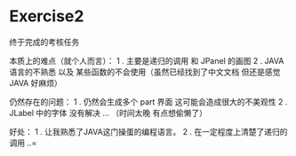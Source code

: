 # Exercise2

终于完成的考核任务 

本质上的难点（就个人而言）：
1 .  主要是递归的调用  和 JPanel 的画图
2 .  JAVA 语言的不熟悉 以及  某些函数的不会使用（虽然已经找到了中文文档 但还是感觉JAVA 好麻烦）

仍然存在的问题：
1 . 仍然会生成多个 part 界面  这可能会造成很大的不美观性
2 . JLabel 中的字体 没有解决 ... （时间太晚  有点想偷懒了）

好处：
1 . 让我熟悉了JAVA这门操蛋的编程语言。
2 . 在一定程度上清楚了递归的调用 ..=
